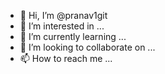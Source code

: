 - 👋 Hi, I’m @pranav1git
- 👀 I’m interested in ...
- 🌱 I’m currently learning ...
- 💞️ I’m looking to collaborate on ...
- 📫 How to reach me ...

<!---
pranav1git/pranav1git is a ✨ special ✨ repository because its `README.md` (this file) appears on your GitHub profile.
You can click the Preview link to take a look at your changes.
--->
